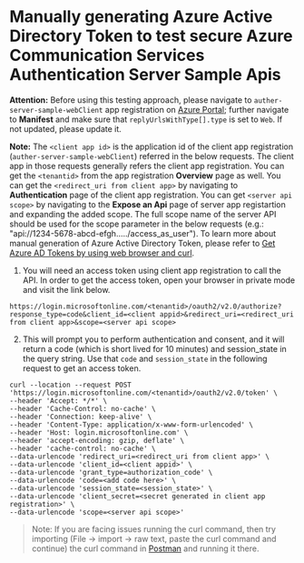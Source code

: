 # Manually generating Azure Active Directory Token to test secure Azure Communication Services Authentication Server Sample Apis

**Attention:** Before using this testing approach, please navigate to `auther-server-sample-webClient` app registration on [Azure Portal](https://portal.azure.com); further navigate to **Manifest** and make sure that `replyUrlsWithType[].type` is set to `Web`. If not updated, please update it.

**Note:** The `<client app id>` is the application id of the client app registration (`auther-server-sample-webClient`) referred in the below requests. 
The client app in those requests generally refers the client app registration. You can get the `<tenantid>` from the app registration **Overview** page as well. 
You can get the `<redirect_uri from client app>` by navigating to **Authentication** page of the client app registration. You can get `<server api scope>` by navigating to the **Expose an Api** page of server app registartion and expanding the added scope.
The full scope name of the server API should be used for the scope parameter in the below requests (e.g.: "api://1234-5678-abcd-efgh...../access_as_user").
To learn more about manual generation of Azure Active Directory Token, please refer to [Get Azure AD Tokens by using web browser and curl](https://docs.microsoft.com/azure/databricks/dev-tools/api/latest/aad/app-aad-token#get-azure-ad-tokens-by-using-a-web-browser-and-curl).

1. You will need an access token using client app registration to call the API. In order to get the access token, open your browser in private mode and visit the link below. 

```
https://login.microsoftonline.com/<tenantid>/oauth2/v2.0/authorize?response_type=code&client_id=<client appid>&redirect_uri=<redirect_uri from client app>&scope=<server api scope>
```

2. This will prompt you to perform authentication and consent, and it will return a code (which is short lived for 10 minutes) and session_state in the query string. Use that `code` and `session_state` in the following request to get an access token.

```shell
curl --location --request POST 'https://login.microsoftonline.com/<tenantid>/oauth2/v2.0/token' \
--header 'Accept: */*' \
--header 'Cache-Control: no-cache' \
--header 'Connection: keep-alive' \
--header 'Content-Type: application/x-www-form-urlencoded' \
--header 'Host: login.microsoftonline.com' \
--header 'accept-encoding: gzip, deflate' \
--header 'cache-control: no-cache' \
--data-urlencode 'redirect_uri=<redirect_uri from client app>' \
--data-urlencode 'client_id=<client appid>' \
--data-urlencode 'grant_type=authorization_code' \
--data-urlencode 'code=<add code here>' \
--data-urlencode 'session_state=<session_state>' \
--data-urlencode 'client_secret=<secret generated in client app registration>' \
--data-urlencode 'scope=<server api scope>'
```

> Note: If you are facing issues running the curl command, then try importing (File -> import -> raw text, paste the curl command and continue) the curl command in [Postman](https://www.postman.com/downloads/) and running it there.
